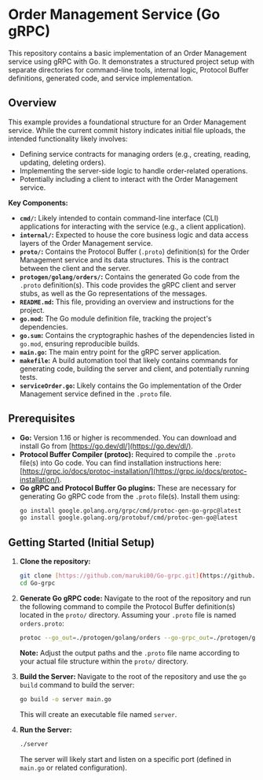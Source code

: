 # Order Management Service (Go gRPC)

This repository contains a basic implementation of an Order Management service using gRPC with Go. It demonstrates a structured project setup with separate directories for command-line tools, internal logic, Protocol Buffer definitions, generated code, and service implementation.

## Overview

This example provides a foundational structure for an Order Management service. While the current commit history indicates initial file uploads, the intended functionality likely involves:

* Defining service contracts for managing orders (e.g., creating, reading, updating, deleting orders).
* Implementing the server-side logic to handle order-related operations.
* Potentially including a client to interact with the Order Management service.

**Key Components:**

* **`cmd/`:** Likely intended to contain command-line interface (CLI) applications for interacting with the service (e.g., a client application).
* **`internal/`:** Expected to house the core business logic and data access layers of the Order Management service.
* **`proto/`:** Contains the Protocol Buffer (`.proto`) definition(s) for the Order Management service and its data structures. This is the contract between the client and the server.
* **`protogen/golang/orders/`:** Contains the generated Go code from the `.proto` definition(s). This code provides the gRPC client and server stubs, as well as the Go representations of the messages.
* **`README.md`:** This file, providing an overview and instructions for the project.
* **`go.mod`:** The Go module definition file, tracking the project's dependencies.
* **`go.sum`:** Contains the cryptographic hashes of the dependencies listed in `go.mod`, ensuring reproducible builds.
* **`main.go`:** The main entry point for the gRPC server application.
* **`makefile`:** A build automation tool that likely contains commands for generating code, building the server and client, and potentially running tests.
* **`serviceOrder.go`:** Likely contains the Go implementation of the Order Management service defined in the `.proto` file.

## Prerequisites

* **Go:** Version 1.16 or higher is recommended. You can download and install Go from [https://go.dev/dl/](https://go.dev/dl/).
* **Protocol Buffer Compiler (protoc):** Required to compile the `.proto` file(s) into Go code. You can find installation instructions here: [https://grpc.io/docs/protoc-installation/](https://grpc.io/docs/protoc-installation/).
* **Go gRPC and Protocol Buffer Go plugins:** These are necessary for generating Go gRPC code from the `.proto` file(s). Install them using:
    ```bash
    go install google.golang.org/grpc/cmd/protoc-gen-go-grpc@latest
    go install google.golang.org/protobuf/cmd/protoc-gen-go@latest
    ```

## Getting Started (Initial Setup)

1.  **Clone the repository:**
    ```bash
    git clone [https://github.com/maruki00/Go-grpc.git](https://github.com/maruki00/Go-grpc.git)
    cd Go-grpc
    ```

2.  **Generate Go gRPC code:**
    Navigate to the root of the repository and run the following command to compile the Protocol Buffer definition(s) located in the `proto/` directory. Assuming your `.proto` file is named `orders.proto`:
    ```bash
    protoc --go_out=./protogen/golang/orders --go-grpc_out=./protogen/golang/orders proto/orders.proto
    ```
    **Note:** Adjust the output paths and the `.proto` file name according to your actual file structure within the `proto/` directory.

3.  **Build the Server:**
    Navigate to the root of the repository and use the `go build` command to build the server:
    ```bash
    go build -o server main.go
    ```
    This will create an executable file named `server`.

4.  **Run the Server:**
    ```bash
    ./server
    ```
    The server will likely start and listen on a specific port (defined in `main.go` or related configuration).
